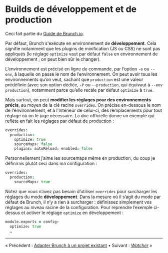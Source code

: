 # Builds de développement et de production

Ceci fait partie du [Guide de Brunch.io](README.md).

Par défaut, Brunch s'exécute en environnement de **développement**.  Cela signifie notamment que les plugins de minification (JS ou CSS) ne sont pas appliqués (le réglage `optimize` vaut par défaut `false` en environnement de développement ; on peut bien sûr le changer).

L’environnement est précisé en ligne de commande, par l’option `-e` ou `--env`, à laquelle on passe le nom de l’environnement.  On peut avoir tous les environnements qu’on veut, sachant que `production` est une valeur prédéfinie (avec son option dédiée, `-P` ou `--production`, qui équivaut à `--env production`), notamment parce qu’elle recale par défaut `optimize` à `true`.

Mais surtout, on peut **modifier les réglages pour des environnements précis**, au moyen de la clé racine `overrides`.  On précise en-dessous le nom de l'environnement, et à l'intérieur de celui-ci, des remplacements pour tout réglage où on le juge nécessaire.  La doc officielle donne un exemple qui reflète en fait les réglages par défaut de production :

```coffeescript
overrides:
  production:
    optimize: true
    sourceMaps: false
    plugins: autoReload: enabled: false
```

Personnellement j’aime les sourcemaps même en production, du coup je définirais plutôt ceci dans ma configuration :

```coffeescript
overrides:
  production:
    sourceMaps: true
```

Notez que vous n’avez pas besoin d’utiliser `overrides` pour surcharger les réglages du mode **développement**.  Dans la mesure où il s’agit du mode par défaut de Brunch, il n’y a rien à surcharger : définissez simplement vos réglages au niveau racine de la configuration.  Pour reprendre l’exemple ci-dessus et activer le réglage `optimize` en développement :

```coffeescript
module.exports = config:
  optimize: true
  …
```

----

« Précédent : [Adapter Brunch à un projet existant](chapter07-using-brunch-on-legacy-code.md) • Suivant : [*Watcher*](chapter09-watcher.md) »
